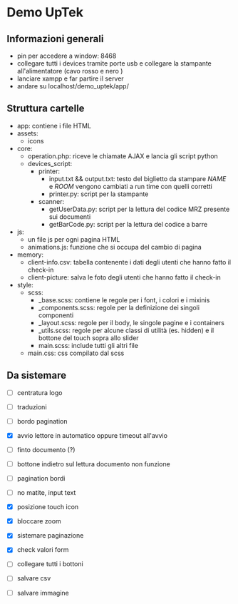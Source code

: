 # Demo UpTek

## Informazioni generali

- pin per accedere a window: 8468
- collegare tutti i devices tramite porte usb e collegare la stampante all'alimentatore (cavo rosso e nero )
- lanciare xampp e far partire il server
- andare su localhost/demo_uptek/app/

## Struttura cartelle
- app: contiene i file HTML
- assets:
  - icons
- core:
  - operation.php: riceve le chiamate AJAX e lancia gli script python
  - devices_script:
    - printer:
      - input.txt && output.txt: testo del biglietto da stampare $NAME$ e $ROOM$ vengono cambiati a run time con quelli corretti
      - printer.py: script per la stampante
    - scanner:
      - getUserData.py: script per la lettura del codice MRZ presente sui documenti
      - getBarCode.py: script per la lettura del codice a barre
- js:
  - un file js per ogni pagina HTML
  - animations.js: funzione che si occupa del cambio di pagina
- memory:
  - client-info.csv: tabella contenente i dati degli utenti che hanno fatto il check-in
  - client-picture: salva le foto degli utenti che hanno fatto il check-in
- style:
  - scss:
    - _base.scss: contiene le regole per i font, i colori e i mixinis
    - _components.scss: regole per la definizione dei singoli componenti
    - _layout.scss: regole per il body, le singole pagine e i containers
    - _utils.scss: regole per alcune classi di utilità (es. hidden) e il bottone del touch sopra allo slider
    - main.scss: include tutti gli altri file
  - main.css: css compilato dal scss
  
## Da sistemare

- [ ] centratura logo
- [ ] traduzioni
- [ ] bordo pagination
- [x] avvio lettore in automatico oppure timeout all'avvio
- [ ] finto documento (?)
- [ ] bottone indietro sul lettura documento non funzione
- [ ] pagination bordi
- [ ] no matite, input text
- [x] posizione touch icon 
- [x] bloccare zoom

- [x] sistemare paginazione
- [x] check valori form
- [ ] collegare tutti i bottoni
- [ ] salvare csv
- [ ] salvare immagine
